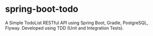 # spring-boot-todo
A Simple TodoList RESTful API using Spring Boot, Gradle, PostgreSQL, Flyway. Developed using TDD (Unit and Integration Tests).
